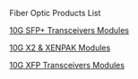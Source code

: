 Fiber Optic Products List

<a href="http://www.fiberinthebox.com/c/9/optical-fiber-transceivers-optical-fiber-transceivers-optical-fiber-transceivers-optical-fiber-products">10G SFP+ Transceivers Modules</a> <br/>

<a href="http://www.fiberinthebox.com/c/59/10g-x2-xenpak-10g-x2-xenpak-10g-x2-xenpak-optical-fiber-products">10G X2 & XENPAK Modules</a> <br/>


<a href="http://www.fiberinthebox.com/c/58/10g-xfp-transceivers-10g-xfp-transceivers-10g-xfp-transceivers-optical-fiber-products">10G XFP Transceivers Modules</a> <br/>
